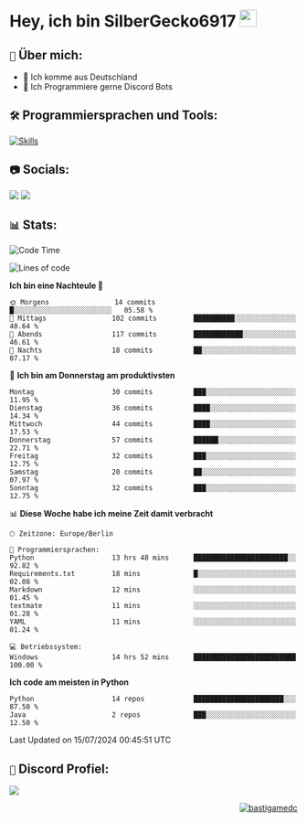 # Hey, ich bin SilberGecko6917 <img src="https://raw.githubusercontent.com/MartinHeinz/MartinHeinz/master/wave.gif" width="30px">

## ` 📌 ` Über mich:
- 📍 Ich komme aus Deutschland
- 📝 Ich Programmiere gerne Discord Bots

## ` 🛠️ ` Programmiersprachen und Tools:
[![Skills](https://skillicons.dev/icons?i=py,html,css,mysql,postgres,sqlite,java,discord,figma,github,git,pycharm,vscode,idea)]()<br>


## ` 📷 ` Socials:  
[![](https://img.shields.io/youtube/channel/subscribers/UCf83BJ6BdAFoU1zViGFuWlg?style=for-the-badge&logo=youtube&label=YouTube&color=red)](https://youtube.com/@gecko_tv) [![](https://img.shields.io/twitch/status/silbergecko_tv?style=for-the-badge&logo=twitch&logoColor=white&color=purple)](https://twitch.tv/silbergecko_tv)


## ` 📊 ` Stats:
<!--START_SECTION:waka-->
![Code Time](http://img.shields.io/badge/Code%20Time-61%20hrs%2053%20mins-blue)

![Lines of code](https://img.shields.io/badge/Seit%20Hallo%20Welt%20habe%20ich%20geschrieben-21.5%20thousand%20Codezeilen-blue)

**Ich bin eine Nachteule 🦉** 

```text
🌞 Morgens                14 commits          █░░░░░░░░░░░░░░░░░░░░░░░░   05.58 % 
🌆 Mittags                102 commits         ██████████░░░░░░░░░░░░░░░   40.64 % 
🌃 Abends                 117 commits         ████████████░░░░░░░░░░░░░   46.61 % 
🌙 Nachts                 18 commits          ██░░░░░░░░░░░░░░░░░░░░░░░   07.17 % 
```
📅 **Ich bin am Donnerstag am produktivsten** 

```text
Montag                   30 commits          ███░░░░░░░░░░░░░░░░░░░░░░   11.95 % 
Dienstag                 36 commits          ████░░░░░░░░░░░░░░░░░░░░░   14.34 % 
Mittwoch                 44 commits          ████░░░░░░░░░░░░░░░░░░░░░   17.53 % 
Donnerstag               57 commits          ██████░░░░░░░░░░░░░░░░░░░   22.71 % 
Freitag                  32 commits          ███░░░░░░░░░░░░░░░░░░░░░░   12.75 % 
Samstag                  20 commits          ██░░░░░░░░░░░░░░░░░░░░░░░   07.97 % 
Sonntag                  32 commits          ███░░░░░░░░░░░░░░░░░░░░░░   12.75 % 
```


📊 **Diese Woche habe ich meine Zeit damit verbracht** 

```text
🕑︎ Zeitzone: Europe/Berlin

💬 Programmiersprachen: 
Python                   13 hrs 48 mins      ███████████████████████░░   92.82 % 
Requirements.txt         18 mins             █░░░░░░░░░░░░░░░░░░░░░░░░   02.08 % 
Markdown                 12 mins             ░░░░░░░░░░░░░░░░░░░░░░░░░   01.45 % 
textmate                 11 mins             ░░░░░░░░░░░░░░░░░░░░░░░░░   01.28 % 
YAML                     11 mins             ░░░░░░░░░░░░░░░░░░░░░░░░░   01.24 % 

💻 Betriebssystem: 
Windows                  14 hrs 52 mins      █████████████████████████   100.00 % 
```

**Ich code am meisten in Python** 

```text
Python                   14 repos            ██████████████████████░░░   87.50 % 
Java                     2 repos             ███░░░░░░░░░░░░░░░░░░░░░░   12.50 % 
```




 Last Updated on 15/07/2024 00:45:51 UTC
<!--END_SECTION:waka-->

## ` 🔎 ` Discord Profiel:
<a href="https://discord.com/users/753974250968186901"><img src="https://lanyard.cnrad.dev/api/753974250968186901"><p/>

<p align="right">
  <img align="center" src="https://komarev.com/ghpvc/?username=SilberGecko6917&label=Profile%20views&color=0e75b6&style=flat" alt="bastigamedc"/>
</p>
